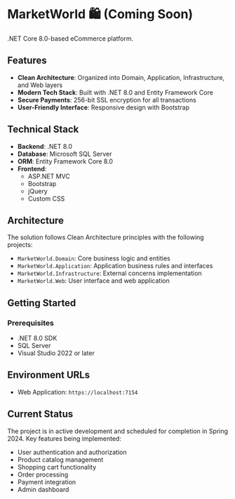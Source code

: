 # MarketWorld 🛍️ (Coming Soon)

.NET Core 8.0-based eCommerce platform.

## Features

- **Clean Architecture**: Organized into Domain, Application, Infrastructure, and Web layers
- **Modern Tech Stack**: Built with .NET 8.0 and Entity Framework Core  
- **Secure Payments**: 256-bit SSL encryption for all transactions
- **User-Friendly Interface**: Responsive design with Bootstrap

## Technical Stack

- **Backend**: .NET 8.0
- **Database**: Microsoft SQL Server
- **ORM**: Entity Framework Core 8.0
- **Frontend**: 
  - ASP.NET MVC
  - Bootstrap
  - jQuery
  - Custom CSS

##  Architecture

The solution follows Clean Architecture principles with the following projects:
- `MarketWorld.Domain`: Core business logic and entities
- `MarketWorld.Application`: Application business rules and interfaces
- `MarketWorld.Infrastructure`: External concerns implementation
- `MarketWorld.Web`: User interface and web application

## Getting Started

### Prerequisites
- .NET 8.0 SDK
- SQL Server
- Visual Studio 2022 or later

## Environment URLs

- Web Application: `https://localhost:7154`

## Current Status

The project is in active development and scheduled for completion in Spring 2024. Key features being implemented:
- User authentication and authorization
- Product catalog management
- Shopping cart functionality
- Order processing
- Payment integration
- Admin dashboard

